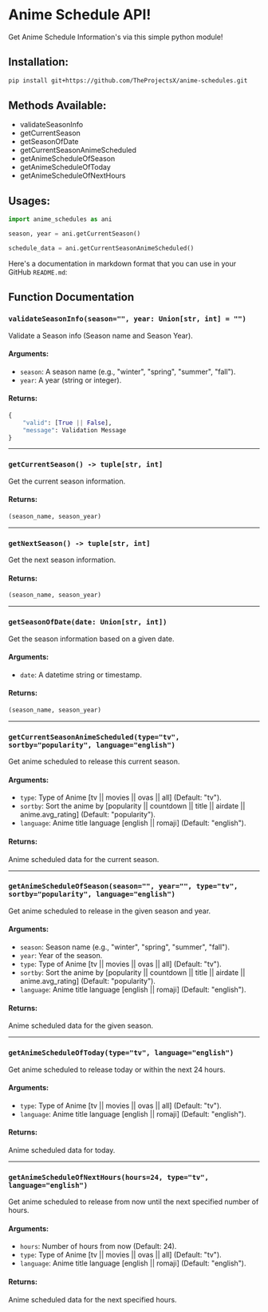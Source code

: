 # Anime Schedule API!

Get Anime Schedule Information's via this simple python module!

## Installation:

```bash
pip install git+https://github.com/TheProjectsX/anime-schedules.git
```

## Methods Available:

-   validateSeasonInfo
-   getCurrentSeason
-   getSeasonOfDate
-   getCurrentSeasonAnimeScheduled
-   getAnimeScheduleOfSeason
-   getAnimeScheduleOfToday
-   getAnimeScheduleOfNextHours

## Usages:

```python
import anime_schedules as ani

season, year = ani.getCurrentSeason()

schedule_data = ani.getCurrentSeasonAnimeScheduled()

```

Here's a documentation in markdown format that you can use in your GitHub `README.md`:

## Function Documentation

### `validateSeasonInfo(season="", year: Union[str, int] = "")`

Validate a Season info (Season name and Season Year).

#### Arguments:

-   `season`: A season name (e.g., "winter", "spring", "summer", "fall").
-   `year`: A year (string or integer).

#### Returns:

```python
{
    "valid": [True || False],
    "message": Validation Message
}
```

---

### `getCurrentSeason() -> tuple[str, int]`

Get the current season information.

#### Returns:

```python
(season_name, season_year)
```

---

### `getNextSeason() -> tuple[str, int]`

Get the next season information.

#### Returns:

```python
(season_name, season_year)
```

---

### `getSeasonOfDate(date: Union[str, int])`

Get the season information based on a given date.

#### Arguments:

-   `date`: A datetime string or timestamp.

#### Returns:

```python
(season_name, season_year)
```

---

### `getCurrentSeasonAnimeScheduled(type="tv", sortby="popularity", language="english")`

Get anime scheduled to release this current season.

#### Arguments:

-   `type`: Type of Anime [tv || movies || ovas || all] (Default: "tv").
-   `sortby`: Sort the anime by [popularity || countdown || title || airdate || anime.avg_rating] (Default: "popularity").
-   `language`: Anime title language [english || romaji] (Default: "english").

#### Returns:

Anime scheduled data for the current season.

---

### `getAnimeScheduleOfSeason(season="", year="", type="tv", sortby="popularity", language="english")`

Get anime scheduled to release in the given season and year.

#### Arguments:

-   `season`: Season name (e.g., "winter", "spring", "summer", "fall").
-   `year`: Year of the season.
-   `type`: Type of Anime [tv || movies || ovas || all] (Default: "tv").
-   `sortby`: Sort the anime by [popularity || countdown || title || airdate || anime.avg_rating] (Default: "popularity").
-   `language`: Anime title language [english || romaji] (Default: "english").

#### Returns:

Anime scheduled data for the given season.

---

### `getAnimeScheduleOfToday(type="tv", language="english")`

Get anime scheduled to release today or within the next 24 hours.

#### Arguments:

-   `type`: Type of Anime [tv || movies || ovas || all] (Default: "tv").
-   `language`: Anime title language [english || romaji] (Default: "english").

#### Returns:

Anime scheduled data for today.

---

### `getAnimeScheduleOfNextHours(hours=24, type="tv", language="english")`

Get anime scheduled to release from now until the next specified number of hours.

#### Arguments:

-   `hours`: Number of hours from now (Default: 24).
-   `type`: Type of Anime [tv || movies || ovas || all] (Default: "tv").
-   `language`: Anime title language [english || romaji] (Default: "english").

#### Returns:

Anime scheduled data for the next specified hours.
